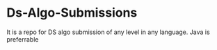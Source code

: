 # Ds-Algo-Submissions
It is a repo for DS algo submission of any level in any language.
Java is preferrable
